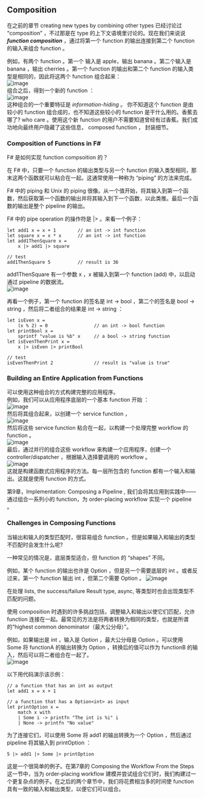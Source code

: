 ## Composition

在之前的章节 creating new types by combining other types 已经讨论过 “composition” ，不过那是在 type 的上下文语境里讨论的。现在我们来说说 ***function composition*** ，通过将第一个 function 的输出连接到第二个 function 的输入来组合 function 。

例如，有两个 function 。第一个 输入是 apple，输出 banana 。第二个输入是 banana ，输出 cherries 。第一个 function 的输出和第二个 function 的输入类型是相同的，因此将这两个 function 组合起来：  
![image](./../../images/composition.png)  
组合之后，得到一个新的 function ：   
![image](./../../images/new-composition-function.png)  
这种组合的一个重要特征是 *information-hiding* 。 你不知道这个 function 是由较小的 function 组合成的，也不知道这些较小的 function 是干什么用的。香蕉去哪了? who care 。使用这个新 function 的用户不需要知道曾经有过香蕉。我们成功地向最终用户隐藏了这些信息， composed function ， 封装细节。

### Composition of Functions in F#

F# 是如何实现 function compsoition 的？

在 F# 中，只要一个 function 的输出类型与另一个 function 的输入类型相同，那末这两个函数就可以粘合在一起。这通常使用一种称为 “piping” 的方法来完成。

F# 中的 piping 和 Unix 的 piping 很像。从一个值开始，将其输入到第一个函数，然后获取第一个函数的输出并将其输入到下一个函数，以此类推。最后一个函数的输出是整个 pipeline 的输出。

F# 中的 pipe operation 的操作符是 |> 。来看一个例子：
```
let add1 x = x + 1        // an int -> int function
let square x = x * x      // an int -> int function
let add1ThenSquare x = 
    x |> add1 |> square

// test
add1ThenSquare 5          // result is 36
```
add1ThenSquare 有一个参数 x ，x 被输入到第一个 function (add) 中，以启动通过 pipeline 的数据流。  
![image](./../../images/add1ThenSquare.png)  

再看一个例子，第一个 function 的签名是 int -> bool ，第二个的签名是 bool -> string ，然后将二者组合的结果是 int -> string ：
```
let isEven x = 
    (x % 2) = 0                 // an int -> bool function
let printBool x = 
    sprintf "value is %b" x     // a bool -> string function
let isEvenThenPrint x = 
    x |> isEven |> printBool

// test
isEvenThenPrint 2               // result is "value is true"
```

### Building an Entire Application from Functions

可以使用这种组合的方式构建完整的应用程序。  
例如，我们可以从应用程序底层的一个基本 function 开始 ：  
![image](./../../images/low-level-operation.png)  
然后将其组合起来，以创建一个 service function ，  
![image](./../../images/low-level-operation-composition.png)  
然后将这些 service function 粘合在一起，以构建一个处理完整 workflow 的 function 。  
![image](./../../images/service-composition.png)  
最后，通过并行的组合这些 workflow 来构建一个应用程序，创建一个 controller/dispatcher ，根据输入选择要调用的 workflow 。  
![image](./../../images/workflow-composition.png)  
这就是构建函数式应用程序的方法。每一层所包含的 function 都有一个输入和输出。这就是使用 function 的方式。

第9章，Implementation: Composing a Pipeline , 我们会将其应用到实践中——通过组合一系列小的 function，为 order-placing workflow 实现一个 pipeline 。

### Challenges in Composing Functions 

当输出和输入的类型匹配时，很容易组合 function 。但是如果输入和输出的类型不匹配时会发生什么呢?

一种常见的情况是，底层类型适合，但 function 的 “shapes” 不同。

例如，某个 function 的输出也许是 Option<int> ，但是另一个需要底层的 int 。或者反过来，第一个 function 输出 int ，但第二个需要 Option<int> 。
![image](./../../images/not-match-function.png)  

在处理 lists, the success/failure Result type, async, 等类型时也会出现类型不匹配的问题。

使用 composition 时遇到的许多挑战包括，调整输入和输出以使它们匹配，允许 function 连接在一起。最常见的方法是将两者转换为相同的类型，也就是所谓的“highest common denominator（最大公分母）”。

例如，如果输出是 int ，输入是 Option<int> ，最大公分母是 Option 。可以使用 Some 将 functionA 的输出转换为 Option ，转换后的值可以作为 functionB 的输入，然后可以将二者组合在一起了。  
![image](./../../images/functionA-some-functionB.png)  

以下用代码演示该示例：
```
// a function that has an int as output
let add1 x = x + 1

// a function that has a Option<int> as input
let printOption x =
    match x with
    | Some i -> printfn "The int is %i" i
    | None -> printfn "No value"
```
为了连接它们，可以使用 Some 将 add1 的输出转换为一个 Option ，然后通过 pipeline 将其输入到 printOption ：
```
5 |> add1 |> Some |> printOption
```

这是一个很简单的例子。在第7章的 Composing the Workflow From the Steps 这一节中，当为 order-placing workflow 建模并尝试组合它们时，我们构建过一个更复杂点的例子。在之后的两个章节中，我们将花费相当多的时间使 function 具有一致的输入和输出类型，以便它们可以组合。


